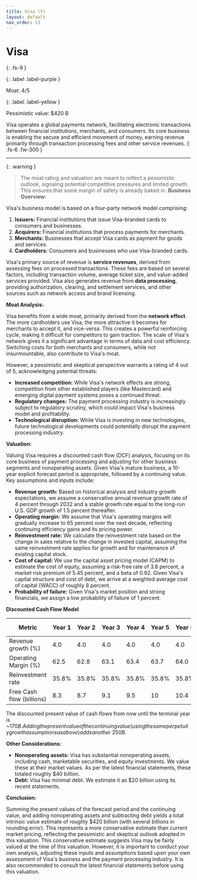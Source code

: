 ```yaml
---
title: Visa (V)
layout: default
nav_order: 13
---
```


# Visa
{: .fs-9 }

{: .label .label-purple }

Moat: 4/5

{: .label .label-yellow }

Pessimistic value: $420 B

Visa operates a global payments network, facilitating electronic transactions between financial institutions, merchants, and consumers. Its core business is enabling the secure and efficient movement of money, earning revenue primarily through transaction processing fees and other service revenues.
{: .fs-6 .fw-300 }

---

{: .warning } 
>The moat rating and valuation are meant to reflect a pessimistic outlook, signaling potential competitive pressures and limited growth. This ensures that some margin of safety is already baked in.
**Business Overview:**

Visa's business model is based on a four-party network model comprising:

1. **Issuers:** Financial institutions that issue Visa-branded cards to consumers and businesses.
2. **Acquirers:** Financial institutions that process payments for merchants.
3. **Merchants:** Businesses that accept Visa cards as payment for goods and services.
4. **Cardholders:** Consumers and businesses who use Visa-branded cards.

Visa's primary source of revenue is **service revenues**, derived from assessing fees on processed transactions. These fees are based on several factors, including transaction volume, average ticket size, and value-added services provided. Visa also generates revenue from **data processing**, providing authorization, clearing, and settlement services, and other sources such as network access and brand licensing.

**Moat Analysis:**

Visa benefits from a wide moat, primarily derived from the **network effect**. The more cardholders use Visa, the more attractive it becomes for merchants to accept it, and vice-versa. This creates a powerful reinforcing cycle, making it difficult for competitors to gain traction.  The scale of Visa's network gives it a significant advantage in terms of data and cost efficiency.  Switching costs for both merchants and consumers, while not insurmountable, also contribute to Visa's moat.

However, a pessimistic and skeptical perspective warrants a rating of 4 out of 5, acknowledging potential threats:

* **Increased competition:** While Visa's network effects are strong, competition from other established players (like Mastercard) and emerging digital payment systems poses a continued threat.
* **Regulatory changes:**  The payment processing industry is increasingly subject to regulatory scrutiny, which could impact Visa's business model and profitability.
* **Technological disruption:**  While Visa is investing in new technologies, future technological developments could potentially disrupt the payment processing industry.

**Valuation:**

Valuing Visa requires a discounted cash flow (DCF) analysis, focusing on its core business of payment processing and adjusting for other business segments and nonoperating assets.  Given Visa's mature business, a 10-year explicit forecast period is appropriate, followed by a continuing value.  Key assumptions and inputs include:

* **Revenue growth:** Based on historical analysis and industry growth expectations, we assume a conservative annual revenue growth rate of 4 percent through 2032 and a stable growth rate equal to the long-run U.S. GDP growth of 1.5 percent thereafter.  
* **Operating margin:**  We assume that Visa's operating margins will gradually increase to 65 percent over the next decade, reflecting continuing efficiency gains and its pricing power.
* **Reinvestment rate:** We calculate the reinvestment rate based on the change in sales relative to the change in invested capital, assuming the same reinvestment rate applies for growth and for maintenance of existing capital stock.
* **Cost of capital:**  We use the capital asset pricing model (CAPM) to estimate the cost of equity, assuming a risk-free rate of 3.8 percent, a market risk premium of 5.45 percent, and a beta of 0.92.  Given Visa's capital structure and cost of debt, we arrive at a weighted average cost of capital (WACC) of roughly 8 percent.
* **Probability of failure:**  Given Visa's market position and strong financials, we assign a low probability of failure of 1 percent.

**Discounted Cash Flow Model**

| Metric                  | Year 1 | Year 2 | Year 3 | Year 4 | Year 5 | Year 6 | Year 7 | Year 8 | Year 9 | Year 10 | Terminal Year |
|--------------------------|-------|-------|-------|-------|-------|-------|-------|-------|-------|--------|-------------|
| Revenue growth (%)       | 4.0   | 4.0   | 4.0   | 4.0   | 4.0   | 4.0   | 4.0   | 4.0   | 4.0   | 4.0    | 1.5         |
| Operating Margin (%)     | 62.5  | 62.8  | 63.1  | 63.4  | 63.7  | 64.0  | 64.3  | 64.6  | 64.9  | 65.2   | 65.5        |
| Reinvestment rate        | 35.8% | 35.8% | 35.8% | 35.8% | 35.8% | 35.8% | 35.8% | 35.8% | 35.8% | 35.8%  | 35.8%       |
| Free Cash flow (billions) | 8.3   | 8.7   | 9.1   | 9.5   | 10    | 10.4  | 10.8  | 11.3  | 11.7  | 12.1   |             |


The discounted present value of cash flows from now until the terminal year is ~$170B. Adding the present value of the continuing value (using the same perpetuity growth assumptions as above) adds another ~$250B.   

**Other Considerations:**

* **Nonoperating assets:**  Visa has substantial nonoperating assets, including cash, marketable securities, and equity investments. We value these at their market values. As per the latest financial statements, these totaled roughly $40 billion.
* **Debt:**  Visa has minimal debt. We estimate it as $20 billion using its recent statements.


**Conclusion:**

Summing the present values of the forecast period and the continuing value, and adding nonoperating assets and subtracting debt yields a total intrinsic value estimate of roughly $420 billion (with several billions in rounding error).  This represents a more conservative estimate than current market pricing, reflecting the pessimistic and skeptical outlook adopted in this valuation. This conservative estimate suggests Visa may be fairly valued at the time of this valuation.  However, it is important to conduct your own analysis, adjusting these inputs and assumptions based upon your own assessment of Visa's business and the payment processing industry. It is also recommended to consult the latest financial statements before using this valuation.
